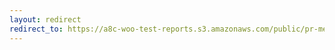 ```yaml
---
layout: redirect
redirect_to: https://a8c-woo-test-reports.s3.amazonaws.com/public/pr-merge/40219/e2e/index.html
---
```

